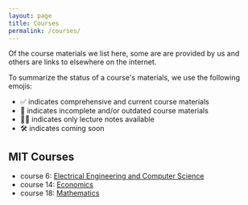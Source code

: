 ```yaml
---
layout: page
title: Courses
permalink: /courses/
---
```


Of the course materials we list here, some are are provided by us and others are links to elsewhere on the internet.

To summarize the status of a course's materials, we use the following emojis:
- ✅ indicates comprehensive and current course materials
- 🔄 indicates incomplete and/or outdated course materials
- 🔄📝 indicates only lecture notes available
- 🛠️ indicates coming soon
<!-- - 🇸 indicates that the course was/is processed by SOUL  -->

## MIT Courses
- course 6: [Electrical Engineering and Computer Science](/courses/mit/course-6/)
- course 14: [Economics](/courses/mit/course-14/)
- course 18: [Mathematics](/courses/mit/course-18/)